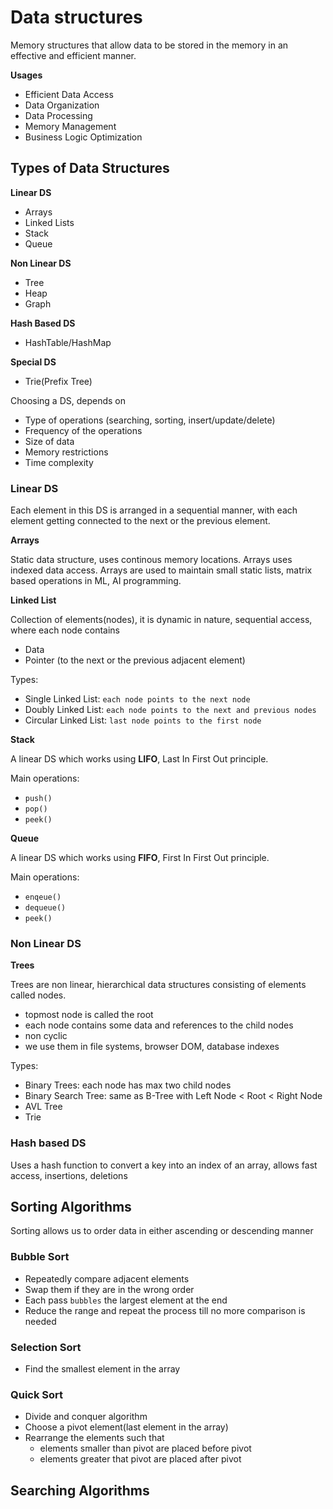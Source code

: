 # Data structures

Memory structures that allow data to be stored in the memory in an effective and efficient manner. 

**Usages**
- Efficient Data Access
- Data Organization
- Data Processing
- Memory Management
- Business Logic Optimization

## Types of Data Structures

**Linear DS**
- Arrays
- Linked Lists
- Stack
- Queue

**Non Linear DS**
- Tree
- Heap
- Graph

**Hash Based DS**
- HashTable/HashMap

**Special DS**
- Trie(Prefix Tree)

Choosing a DS, depends on
- Type of operations (searching, sorting, insert/update/delete)
- Frequency of the operations
- Size of data
- Memory restrictions
- Time complexity


### Linear DS

Each element in this DS is arranged in a sequential manner, with each element getting connected to the next or the 
previous element.

**Arrays**

Static data structure, uses continous memory locations. Arrays uses indexed data access. Arrays are used to 
maintain small static lists, matrix based operations in ML, AI programming.

**Linked List**

Collection of elements(nodes), it is dynamic in nature, sequential access, where each node contains
- Data
- Pointer (to the next or the previous adjacent element)

Types:
- Single Linked List:  `each node points to the next node`
- Doubly Linked List: `each node points to the next and previous nodes`
- Circular Linked List: `last node points to the first node`

**Stack**

A linear DS which works using **LIFO**, Last In First Out principle.

Main operations:
- `push()`
- `pop()`
- `peek()`

**Queue**

A linear DS which works using **FIFO**, First In First Out principle.

Main operations:
- `enqeue()`
- `dequeue()`
- `peek()`

### Non Linear DS

**Trees**

Trees are non linear, hierarchical data structures consisting of elements called nodes.
- topmost node is called the root 
- each node contains some data and references to the child nodes
- non cyclic
- we use them in file systems, browser DOM, database indexes

Types:
- Binary Trees: each node has max two child nodes
- Binary Search Tree: same as B-Tree with Left Node < Root < Right Node
- AVL Tree
- Trie

### Hash based DS

Uses a hash function to convert a key into an index of an array, allows fast access, insertions, deletions

## Sorting Algorithms

Sorting allows us to order data in either ascending or descending manner 

### Bubble Sort

- Repeatedly compare adjacent elements
- Swap them if they are in the wrong order
- Each pass `bubbles` the largest element at the end
- Reduce the range and repeat the process till no more comparison is needed

### Selection Sort
- Find the smallest element in the array

### Quick Sort
- Divide and conquer algorithm
- Choose a pivot element(last element in the array)
- Rearrange the elements such that
  - elements smaller than pivot are placed before pivot
  - elements greater that pivot are placed after pivot

## Searching Algorithms


